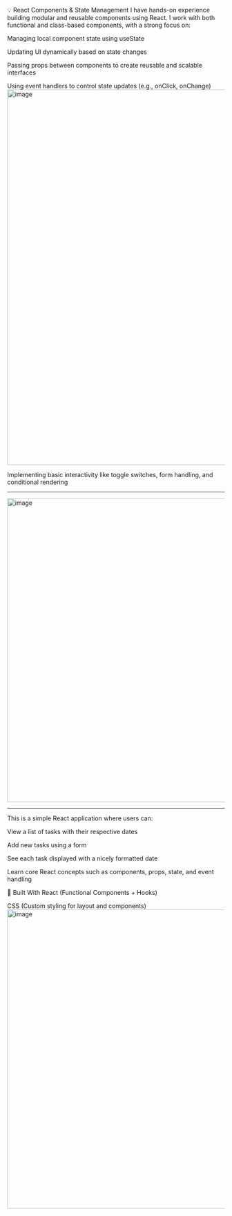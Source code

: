 💡 React Components & State Management
I have hands-on experience building modular and reusable components using React. I work with both functional and class-based components, with a strong focus on:

Managing local component state using useState

Updating UI dynamically based on state changes

Passing props between components to create reusable and scalable interfaces

Using event handlers to control state updates (e.g., onClick, onChange)
<img width="730" height="870" alt="image" src="https://github.com/user-attachments/assets/99fd968f-3f82-4031-ae59-a8a2c03738f9" />

Implementing basic interactivity like toggle switches, form handling, and conditional rendering
*****************************************************************************************************
<img width="814" height="704" alt="image" src="https://github.com/user-attachments/assets/c422e2e0-59ea-491e-b5ce-063fbef914e1" />

**********************************************************************************************************


This is a simple React application where users can:

View a list of tasks with their respective dates

Add new tasks using a form

See each task displayed with a nicely formatted date

Learn core React concepts such as components, props, state, and event handling

🔧 Built With
React (Functional Components + Hooks)

CSS (Custom styling for layout and components)
<img width="854" height="693" alt="image" src="https://github.com/user-attachments/assets/af6e5094-4d7c-4c47-aadf-2fe250a48938" />
